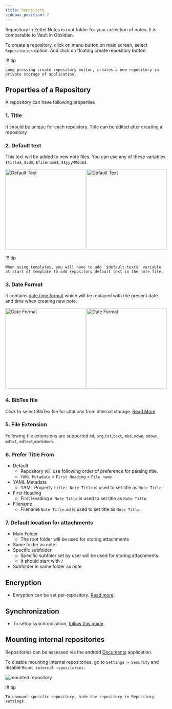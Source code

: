 ```yaml
---
title: Repository
sidebar_position: 2
---
```


Repository in Zettel Notes is root folder for your collection of notes. It is comparable to Vault in Obsidian. 

To create a repository, click on menu button on main screen, select `Repositories` option. And click on floating create repository button.

!!! tip

    Long pressing create repository button, creates a new repository in private storage of application.


## Properties of a Repository

A repository can have following properties

### 1. Title

It should be unique for each repository. Title can be edited after creating a repository

### 2. Default text

This text will be added to new note files. You can use any of these variables `$title$`, `$id$`, `$filename$`, `$$yyyMMdd$$`.

<img src="/assets/img/repository-property-default-text.webp" alt="Default Text" width="250"/>

<img src="/assets/img/repository-property-default-text-1.webp" alt="Default Text" width="250"/>

!!! tip

    When using templates, you will have to add `$default-text$` variable at start of template to add repository default text in the note file.

### 3. Date Format 

It contains [date time format](https://docs.oracle.com/javase/7/docs/api/java/util/Formatter.html) which will be replaced with the present date and time when creating new note.

<img src="/assets/img/repository-property-date-format.webp" alt="Date Format" width="250"/>

<img src="/assets/img/repository-property-date-format-1.webp" alt="Date Format" width="250"/>

### 4. BibTex file

Click to select BibTex file for citations from internal storage. [Read More](../bibtex.md)

### 5. File Extension

Following file extensions are supported `md`, `org`,`txt`,`text`, `mkd`, `mdwn`, `mdown`, `mdtxt`, `mdtext`,`markdown`.

### 6. Prefer Title From

- Default
    - Repository will use following order of preference for parsing title.
    -  `YAML Metadata` > `First Heading` > `File name`
- YAML Metadata
    - YAML Property `title: Note Title` is used to set title as `Note Title`.
- First Heading
    - First Heading `# Note Title` is used to set title as `Note Title`.
- Filename
    - Filename `Note Title.md` is used to set title as `Note Title`.

### 7. Default location for attachments

- Main Folder
    - The root folder will be used for storing attachments
- Same folder as note
- Specific subfolder
    - Specific subfoler set by user will be used for storing attachments.
    - It should start with `/`
- Subfolder in same folder as note

## Encryption

- Enryption can be set per-repository. [Read more](./encryption.md).

## Synchronization

- To setup synchronization, [follow this guide](synchronization/index.md).


## Mounting internal repositories

Repositories can be assessed via the android [Documents](https://source.android.com/docs/core/ota/modular-system/documentsui) application.

To disable mounting internal repositories, go to `Settings > Security` and disable `Mount internal repositories`.

![mounted repository](../assets/img/repository-mount.png)

!!! tip

    To unmount specific repository, hide the repository in Repository settings.

